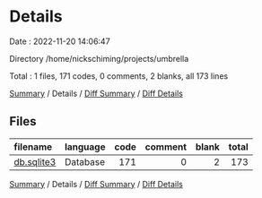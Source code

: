 # Details

Date : 2022-11-20 14:06:47

Directory /home/nickschiming/projects/umbrella

Total : 1 files,  171 codes, 0 comments, 2 blanks, all 173 lines

[Summary](results.md) / Details / [Diff Summary](diff.md) / [Diff Details](diff-details.md)

## Files
| filename | language | code | comment | blank | total |
| :--- | :--- | ---: | ---: | ---: | ---: |
| [db.sqlite3](/db.sqlite3) | Database | 171 | 0 | 2 | 173 |

[Summary](results.md) / Details / [Diff Summary](diff.md) / [Diff Details](diff-details.md)